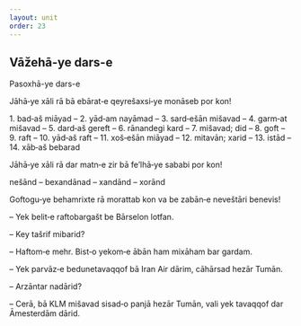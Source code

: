 ```yaml
---
layout: unit
order: 23 
---
```





## Vāžehā-ye dars-e 

Pasoxhā-ye dars-e 

Jāhā‐ye xāli rā bā ebārat‐e qeyrešaxsi‐ye monāseb por kon!

1\. bad‐aš miāyad – 2. yād‐am nayāmad – 3. sard‐ešān mišavad – 4. garm‐at mišavad – 5. dard‐aš gereft – 6. rānandegi kard – 7. mišavad; did – 8. goft – 9. raft – 10. yād‐aš raft – 11. xoš‐ešān miāyad – 12. mitavān; xarid – 13. istād – 14. xāb‐aš bebarad

Jāhā‐ye xāli rā dar matn‐e zir bā fe’lhā‐ye sababi por kon!

nešānd – bexandānad – xandānd – xorānd

Goftogu‐ye behamrixte rā morattab kon va be zabān‐e neveštāri benevis!

– Yek belit‐e raftobargašt be Bārselon lotfan.

– Key tašrif mibarid?

– Haftom‐e mehr. Bist‐o yekom‐e ābān ham mixāham bar gardam.

– Yek parvāz‐e bedunetavaqqof bā Iran Air dārim, cāhārsad hezār Tumān.

– Arzāntar nadārid?

– Cerā, bā KLM mišavad sisad‐o panjā hezār Tumān, vali yek tavaqqof dar Āmesterdām dārid.

